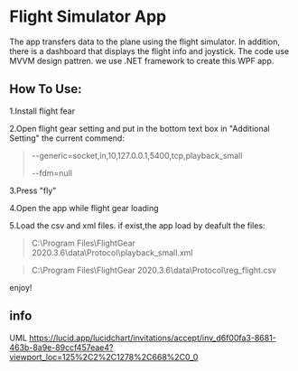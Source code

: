 # Flight Simulator App
The app transfers data to the plane using the flight simulator.
In addition, there is a dashboard that displays the flight info and joystick.
The code use MVVM design pattren. we use .NET framework to create this WPF app. 

## How To Use:
1.Install flight fear

2.Open flight gear setting and put in the bottom text box in "Additional Setting" the current commend:

> --generic=socket,in,10,127.0.0.1,5400,tcp,playback_small
> 
> --fdm=null

3.Press "fly"

4.Open the app while flight gear loading

5.Load the csv and xml files.
if exist,the app load by deafult the files:
> C:\\Program Files\\FlightGear 2020.3.6\\data\\Protocol\\playback_small.xml

> C:\\Program Files\\FlightGear 2020.3.6\\data\\Protocol\\reg_flight.csv

enjoy!
## info
UML
https://lucid.app/lucidchart/invitations/accept/inv_d6f00fa3-8681-463b-8a9e-89ccf457eae4?viewport_loc=125%2C2%2C1278%2C668%2C0_0
